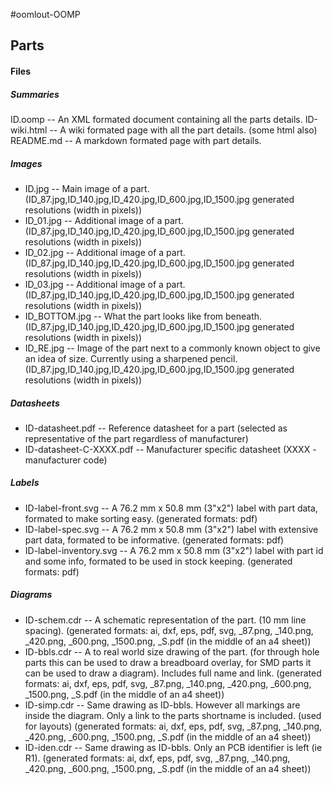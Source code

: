 #oomlout-OOMP


## Parts

#### Files

##### Summaries
ID.oomp -- An XML formated document containing all the parts details.
ID-wiki.html -- A wiki formated page with all the part details. (some html also)
README.md -- A markdown formated page with part details.

##### Images
* ID.jpg	--	Main image of a part. (ID_87.jpg,ID_140.jpg,ID_420.jpg,ID_600.jpg,ID_1500.jpg generated resolutions (width in pixels))
* ID_01.jpg	--	Additional image of a part. (ID_87.jpg,ID_140.jpg,ID_420.jpg,ID_600.jpg,ID_1500.jpg generated resolutions (width in pixels))
* ID_02.jpg	--	Additional image of a part. (ID_87.jpg,ID_140.jpg,ID_420.jpg,ID_600.jpg,ID_1500.jpg generated resolutions (width in pixels))
* ID_03.jpg	--	Additional image of a part. (ID_87.jpg,ID_140.jpg,ID_420.jpg,ID_600.jpg,ID_1500.jpg generated resolutions (width in pixels))
* ID_BOTTOM.jpg	--	What the part looks like from beneath. (ID_87.jpg,ID_140.jpg,ID_420.jpg,ID_600.jpg,ID_1500.jpg generated resolutions (width in pixels))
* ID_RE.jpg	--	Image of the part next to a commonly known object to give an idea of size. Currently using a sharpened pencil. (ID_87.jpg,ID_140.jpg,ID_420.jpg,ID_600.jpg,ID_1500.jpg generated resolutions (width in pixels))

##### Datasheets
* ID-datasheet.pdf -- Reference datasheet for a part (selected as representative of the part regardless of manufacturer)
* ID-datasheet-C-XXXX.pdf -- Manufacturer specific datasheet (XXXX - manufacturer code)

##### Labels
* ID-label-front.svg -- A 76.2 mm x 50.8 mm (3"x2") label with part data, formated to make sorting easy. (generated formats: pdf)
* ID-label-spec.svg -- A 76.2 mm x 50.8 mm (3"x2") label with extensive part data, formated to be informative. (generated formats: pdf)
* ID-label-inventory.svg -- A 76.2 mm x 50.8 mm (3"x2") label with part id and some info, formated to be used in stock keeping. (generated formats: pdf)

##### Diagrams
* ID-schem.cdr -- A schematic representation of the part. (10 mm line spacing). (generated formats: ai, dxf, eps, pdf, svg, _87.png, _140.png, _420.png, _600.png, _1500.png, _S.pdf (in the middle of an a4 sheet))
* ID-bbls.cdr -- A to real world size drawing of the part. (for through hole parts this can be used to draw a breadboard overlay, for SMD parts it can be used to draw a diagram). Includes full name and link. (generated formats: ai, dxf, eps, pdf, svg, _87.png, _140.png, _420.png, _600.png, _1500.png, _S.pdf (in the middle of an a4 sheet))
* ID-simp.cdr -- Same drawing as ID-bbls. However all markings are inside the diagram. Only a link to the parts shortname is included. (used for layouts) (generated formats: ai, dxf, eps, pdf, svg, _87.png, _140.png, _420.png, _600.png, _1500.png, _S.pdf (in the middle of an a4 sheet))
* ID-iden.cdr --  Same drawing as ID-bbls. Only an PCB identifier is left (ie R1). (generated formats: ai, dxf, eps, pdf, svg, _87.png, _140.png, _420.png, _600.png, _1500.png, _S.pdf (in the middle of an a4 sheet))



